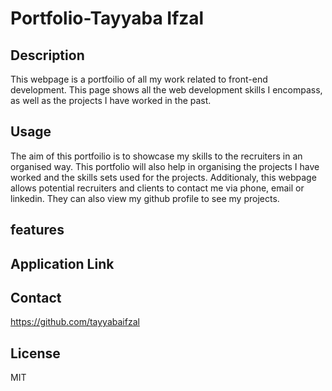 # Portfolio-Tayyaba Ifzal

## Description
This webpage is a portfoilio of all my work related to front-end development. This page shows all the web development skills I encompass, as well as the projects I have worked in the past. 


## Usage
The aim of this portfoilio is to showcase my skills to the recruiters in an organised way. This portfolio will also help in organising the projects I have worked and the skills sets used for the projects. Additionaly, this webpage allows potential recruiters and clients to contact me via phone, email or linkedin. They can also view my github profile to see my projects. 

## features


## Application Link


## Contact
https://github.com/tayyabaifzal

## License
MIT






